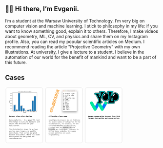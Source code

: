 ## 👋🏻 Hi there, I’m Evgenii. 
I’m a student at the Warsaw University of Technology. I’m very big on computer vision and machine learning. I stick to philosophy in my life: if you want to know something good, explain it to others. Therefore, I make videos about geometry, ML, CV, and physics and share them on my Instagram profile. Also, you can read my popular scientific articles on Medium. I recommend reading the article "Projective Geometry" with my own illustrations. At university, I give a lecture to a student. I believe in the automation of our world for the benefit of mankind and want to be a part of this future.


## Cases
<p>
    <a href="https://github.com/Evgenii-Iurin/Dataset-preparation/tree/main/Class-distribution"><img src='src/pic/dataset_distribution.png' width=25% height=25%/><a/>
    <a href="https://github.com/Evgenii-Iurin/Dataset-preparation/tree/main/Collecting-class-name"><img src='src/pic/class_collecting.png' width="25%" height="25%"/><a/>
    <a href="[https://github.com/Evgenii-Iurin/Dataset-preparation/tree/main/waymo_dataset_preparation.png](https://github.com/Evgenii-Iurin/Dataset-preparation/tree/main/Waymo-preparation)"><img src='src/pic/waymo_dataset_preparation.png' width="25%" height="25%"/><a/>
<p/>

 
